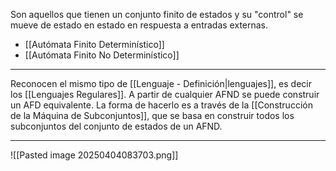 Son aquellos que tienen un conjunto finito de estados y su "control" se mueve de estado en estado en respuesta a entradas externas.
- [[Autómata Finito Determinístico]]
- [[Autómata Finito No Determinístico]]
***
Reconocen el mismo tipo de [[Lenguaje - Definición|lenguajes]], es decir los [[Lenguajes Regulares]].
A partir de cualquier AFND se puede construir un AFD equivalente. La forma de hacerlo es a través de la [[Construcción de la Máquina de Subconjuntos]], que se basa en construir todos los subconjuntos del conjunto de estados de un AFND.
***
![[Pasted image 20250404083703.png]]